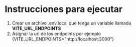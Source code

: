 # Instrucciones para ejecutar

1. Crear un archivo .env.local que tenga un variable llamada **VITE_URL_ENDPOINTS**
2. Asignar la url de los endpoints por ejemplo (VITE_URL_ENDPOINTS="http://localhost:3000")
